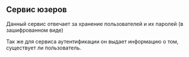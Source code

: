 ## Сервис юзеров

Данный сервис отвечает за хранение пользователей и их паролей (в зашифрованном виде)

Так же для сервиса аутентификации он выдает информацию о том, существует ли пользователь.